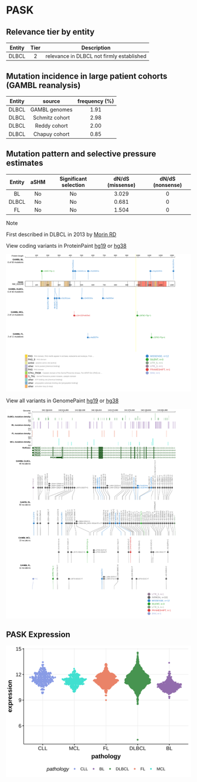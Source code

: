# PASK

## Relevance tier by entity

|Entity|Tier|Description                              |
|:------:|:----:|-----------------------------------------|
|DLBCL |2   |relevance in DLBCL not firmly established|

## Mutation incidence in large patient cohorts (GAMBL reanalysis)

|Entity|source        |frequency (%)|
|:------:|:--------------:|:-------------:|
|DLBCL |GAMBL genomes |1.91         |
|DLBCL |Schmitz cohort|2.98         |
|DLBCL |Reddy cohort  |2.00         |
|DLBCL |Chapuy cohort |0.85         |

## Mutation pattern and selective pressure estimates

|Entity|aSHM|Significant selection|dN/dS (missense)|dN/dS (nonsense)|
|:------:|:----:|:---------------------:|:----------------:|:----------------:|
|BL    |No  |No                   |3.029           |0               |
|DLBCL |No  |No                   |0.681           |0               |
|FL    |No  |No                   |1.504           |0               |


> [!NOTE]
> First described in DLBCL in 2013 by [Morin RD](https://pubmed.ncbi.nlm.nih.gov/23699601)


View coding variants in ProteinPaint [hg19](https://morinlab.github.io/LLMPP/GAMBL/PASK_protein.html)  or [hg38](https://morinlab.github.io/LLMPP/GAMBL/PASK_protein_hg38.html)

![image](images/proteinpaint/PASK_NM_015148.svg)

View all variants in GenomePaint [hg19](https://morinlab.github.io/LLMPP/GAMBL/PASK.html)  or [hg38](https://morinlab.github.io/LLMPP/GAMBL/PASK_hg38.html)

![image](images/proteinpaint/PASK.svg)
## PASK Expression
![image](images/gene_expression/PASK_by_pathology.svg)
